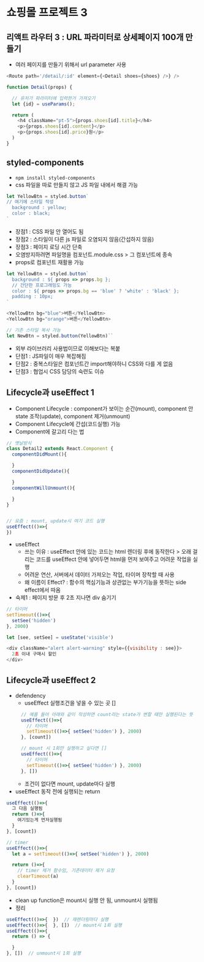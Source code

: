 # 쇼핑몰 프로젝트 3

## 리액트 라우터 3 : URL 파라미터로 상세페이지 100개 만들기
- 여러 페이지를 만들기 위해서 url parameter 사용
```js
<Route path='/detail/:id' element={<Detail shoes={shoes} />} />

function Detail(props) {

  // 유저가 파라미터에 입력한거 가져오기
  let {id} = useParams();

  return (
    <h4 className="pt-5">{props.shoes[id].title}</h4>
    <p>{props.shoes[id].content}</p>
    <p>{props.shoes[id].price}원</p>
  )
}
```

## styled-components
- `npm install styled-components`
- css 파일을 따로 만들지 않고 JS 파일 내에서 해결 가능
```js
let YellowBtn = styled.button`
// 여기에 스타일 작성
  background : yellow;
  color : black;
`
```
- 장점1 : CSS 파일 안 열어도 됨
- 장점2 : 스타일이 다른 js 파일로 오염되지 않음(간섭하지 않음)
- 장점3 : 페이지 로딩 시간 단축
- 오염방지하려면 파일명을 컴포넌트.module.css > 그 컴포넌트에 종속
- props로 컴포넌트 재활용 가능
```js
let YellowBtn = styled.button`
  background : ${ props => props.bg };
  // 간단한 프로그래밍도 가능
  color : ${ props => props.bg == 'blue' ? 'white' : 'black' };
  padding : 10px;
`

<YellowBtn bg="blue">버튼</YellowBtn>
<YellowBtn bg="orange">버튼</YellowBtn>

// 기존 스타일 복사 가능
let NewBtn = styled.button(YellowBtn)``
```
- 외부 라이브러리 사용법이므로 이해보다는 복붙
- 단점1 : JS파일이 매우 복잡해짐
- 단점2 : 중복스타일은 컴포넌트간 import해야하니 CSS와 다를 게 없음
- 단점3 : 협업시 CSS 담당의 숙련도 이슈


## Lifecycle과 useEffect 1
- Component Lifecycle : component가 보이는 순간(mount), component 안 state 조작(update), component 제거(unmount)
- Component Lifecycle에 간섭(코드실행) 가능
- Component에 갈고리 다는 법
```js
// 옛날방식
class Detail2 extends React.Component {
  componentDidMount(){

  }
  componentDidUpdate(){

  }
  componentWillUnmount(){

  }
}


// 요즘 : mount, update시 여기 코드 실행
useEffect(()=>{
})
```
- useEffect 
  - 쓰는 이유 : useEffect 안에 있는 코드는 html 렌더링 후에 동작한다 > 오래 걸리는 코드를 useEffect 안에 넣어두면 html을 먼저 보여주고 어려운 작업을 실행
  - 어려운 연산, 서버에서 데이터 가져오는 작업, 타이머 장착할 때 사용
  - 왜 이름이 Effect? : 함수의 핵심기능과 상관없는 부가기능을 뜻하는 side effect에서 따옴
- 숙제1 : 페이지 방문 후 2초 지나면 div 숨기기
```js
// 타이머
setTimeout(()=>{
  setSee('hidden')
}, 2000)

let [see, setSee] = useState('visible')

<div className="alert alert-warning" style={{visibility : see}}>
  2초 이내 구매시 할인
</div>
```

## Lifecycle과 useEffect 2
- defendency
  - useEffect 실행조건을 넣을 수 있는 곳 []
  ```js
    // 예를 들어 아래와 같이 작성하면 count라는 state가 변할 때만 실행된다는 뜻
    useEffect(()=>{
      // 타이머
      setTimeout(()=>{ setSee('hidden') }, 2000)
    }, [count])

    // mount 시 1회만 실행하고 싶다면 []
    useEffect(()=>{
      // 타이머
      setTimeout(()=>{ setSee('hidden') }, 2000)
    }, [])
  ```
  - 조건이 없다면 mount, update마다 실행
- useEffect 동작 전에 실행되는 return
```js
useEffect(()=>{ 
  그 다음 실행됨 
  return ()=>{
    여기있는게 먼저실행됨
  }
}, [count])

// timer
useEffect(()=>{ 
  let a = setTimeout(()=>{ setSee('hidden') }, 2000)

  return ()=>{
    // timer 제거 함수임, 기존데이터 제거 요청
    clearTimeout(a)
  }
}, [count])
```
  - clean up function은 mount시 실행 안 됨, unmount시 실행됨
- 정리
```js
useEffect(()=>{  })  // 재렌더링마다 실행
useEffect(()=>{  }, [])  // mount시 1회 실행
useEffect(()=>{
  return () => {

  }
}, [])  // unmount시 1회 실행
```